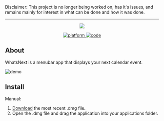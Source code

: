 Disclaimer: This project is no longer being worked on, has it's issues, and remains mainly for interest in what can be done and how it was done.

------

<p align="center">
<img src="https://raw.githubusercontent.com/NicholasBellucci/WhatsNext/develop/Images/Logo.png">
</p>
<p align="center">
<a href="https://img.shields.io/badge/platform-macOS-lightgrey.svg">
<img src="https://img.shields.io/badge/platform-macOS-lightgrey.svg" alt="platform">
</a>
<a href="https://swift.org/">
<img src="https://img.shields.io/badge/code-Swift-yellow.svg" alt="code">
</a>
</p>

## About
WhatsNext is a menubar app that displays your next calendar event.

![demo](https://github.com/NicholasBellucci/WhatsNext/tree/master/Images/Demo.gif?raw=true)

## Install

Manual:
1. [Download](https://github.com/NicholasBellucci/WhatsNext/releases/latest) the most recent .dmg file.
2. Open the .dmg file and drag the application into your applications folder.
